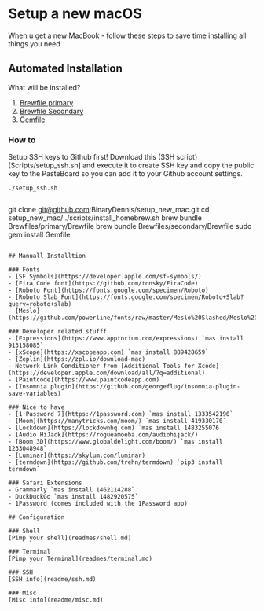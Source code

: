 # Setup a new macOS

When u get a new MacBook - follow these steps to save time installing all things you need

## Automated Installation 

What will be installed? 
1. [Brewfile primary](Brewfiles/primary/Brewfile) 
2. [Brewfile Secondary](Brewfiles/secondary/Brewfile)
3. [Gemfile](Gemfile)


### How to

Setup SSH keys to Github first!
Download this (SSH script)[Scripts/setup_ssh.sh] and execute it to create SSH key and copy the public key to the PasteBoard so you can add it to your Github account settings.

```
./setup_ssh.sh


```
git clone git@github.com:BinaryDennis/setup_new_mac.git
cd setup_new_mac/
./scripts/install_homebrew.sh
brew bundle Brewfiles/primary/Brewfile
brew bundle Brewfiles/secondary/Brewfile
sudo gem install Gemfile
```

## Manuall Installtion

### Fonts
- [SF Symbols](https://developer.apple.com/sf-symbols/)
- [Fira Code font](https://github.com/tonsky/FiraCode)
- [Roboto Font](https://fonts.google.com/specimen/Roboto)
- [Roboto Slab Font](https://fonts.google.com/specimen/Roboto+Slab?query=roboto+slab)
- [Meslo](https://github.com/powerline/fonts/raw/master/Meslo%20Slashed/Meslo%20LG%20M%20Regular%20for%20Powerline.ttf)

### Developer related stufff
- [Expressions](https://www.apptorium.com/expressions) `mas install 913158085`
- [xScope](https://xscopeapp.com) `mas install 889428659`
- [Zeplin](https://zpl.io/download-mac)
- Network Link Conditioner from [Additional Tools for Xcode](https://developer.apple.com/download/all/?q=additional)
- [Paintcode](https://www.paintcodeapp.com)
- [Insomnia plugin](https://github.com/georgeflug/insomnia-plugin-save-variables)

### Nice to have
- [1 Password 7](https://1password.com) `mas install 1333542190`
- [Moom](https://manytricks.com/moom/) `mas install 419330170`
- [Lockdown](https://lockdownhq.com) `mas install 1483255076
- [Audio HiJack](https://rogueamoeba.com/audiohijack/)
- [Boom 3D](https://www.globaldelight.com/boom/) `mas install 1233048948`
- [Luminar](https://skylum.com/luminar)
- [termdown](https://github.com/trehn/termdown) `pip3 install termdown`

### Safari Extensions
- Grammarly `mas install 1462114288`
- DuckDuckGo `mas install 1482920575`
- 1Password (comes included with the 1Password app)

## Configuration

### Shell
[Pimp your shell](readmes/shell.md)

### Terminal
[Pimp your Terminal](readmes/terminal.md)

### SSH
[SSH info](readme/ssh.md)

### Misc
[Misc info](readme/misc.md)
